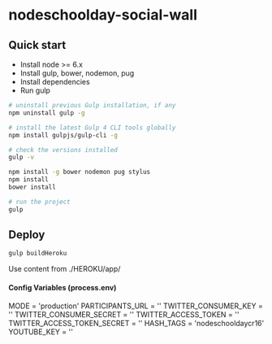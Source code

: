 # nodeschoolday-social-wall

## Quick start

  - Install node >= 6.x
  - Install gulp, bower, nodemon, pug
  - Install dependencies
  - Run gulp

```sh
# uninstall previous Gulp installation, if any
npm uninstall gulp -g

# install the latest Gulp 4 CLI tools globally
npm install gulpjs/gulp-cli -g

# check the versions installed
gulp -v

npm install -g bower nodemon pug stylus
npm install
bower install

# run the project
gulp
```

## Deploy

```sh
gulp buildHeroku
```

Use content from ./HEROKU/app/
 
#### Config Variables (process.env)

MODE = 'production'
PARTICIPANTS_URL = ''
TWITTER_CONSUMER_KEY = ''
TWITTER_CONSUMER_SECRET = ''
TWITTER_ACCESS_TOKEN = ''
TWITTER_ACCESS_TOKEN_SECRET = ''
HASH_TAGS = 'nodeschooldaycr16'
YOUTUBE_KEY = ''
